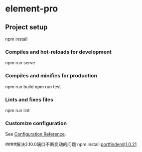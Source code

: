 # element-pro

## Project setup
npm install

### Compiles and hot-reloads for development
npm run serve

### Compiles and minifies for production
npm run build
npm run test

### Lints and fixes files
npm run lint

### Customize configuration
See [Configuration Reference](https://cli.vuejs.org/config/).

####解决3.10.0端口不断变动的问题
npm install portfinder@1.0.21
